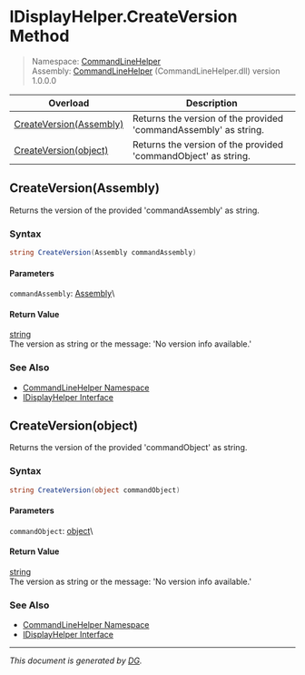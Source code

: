 ﻿# IDisplayHelper.CreateVersion Method

> Namespace: [CommandLineHelper](_toc.CommandLineHelper.md#commandlinehelper-namespace)\
> Assembly: [CommandLineHelper](_toc.CommandLineHelper.md) (CommandLineHelper.dll) version 1.0.0.0

Overload | Description
--- | ---
[CreateVersion(Assembly)](CommandLineHelper.IDisplayHelper.CreateVersion.md#createversionassembly) | Returns the version of the provided 'commandAssembly' as string.
[CreateVersion(object)](CommandLineHelper.IDisplayHelper.CreateVersion.md#createversionobject) | Returns the version of the provided 'commandObject' as string.

## CreateVersion(Assembly)

Returns the version of the provided 'commandAssembly' as string.

### Syntax

```csharp
string CreateVersion(Assembly commandAssembly)
```

#### Parameters

`commandAssembly`: [Assembly](https://docs.microsoft.com/en-us/dotnet/api/system.reflection.assembly)\


#### Return Value

[string](https://docs.microsoft.com/en-us/dotnet/api/system.string)\
The version as string or the message: 'No version info available.'

### See Also

- [CommandLineHelper Namespace](_toc.CommandLineHelper.md#commandlinehelper-namespace)
- [IDisplayHelper Interface](CommandLineHelper.IDisplayHelper.md)

## CreateVersion(object)

Returns the version of the provided 'commandObject' as string.

### Syntax

```csharp
string CreateVersion(object commandObject)
```

#### Parameters

`commandObject`: [object](https://docs.microsoft.com/en-us/dotnet/api/system.object)\


#### Return Value

[string](https://docs.microsoft.com/en-us/dotnet/api/system.string)\
The version as string or the message: 'No version info available.'

### See Also

- [CommandLineHelper Namespace](_toc.CommandLineHelper.md#commandlinehelper-namespace)
- [IDisplayHelper Interface](CommandLineHelper.IDisplayHelper.md)

---

_This document is generated by [DG](https://github.com/Khojasteh/dg)._
